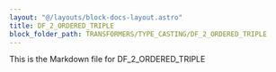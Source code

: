 ```yaml
---
layout: "@/layouts/block-docs-layout.astro"
title: DF_2_ORDERED_TRIPLE
block_folder_path: TRANSFORMERS/TYPE_CASTING/DF_2_ORDERED_TRIPLE
---
```


This is the Markdown file for DF_2_ORDERED_TRIPLE

